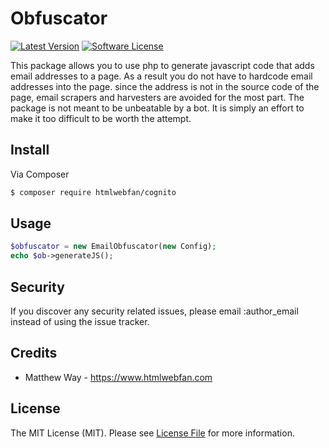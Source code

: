 # Obfuscator

[![Latest Version](https://img.shields.io/github/release/htmlwebfan/cognito.svg?style=flat-square)](https://github.com/htmlwebfan/cognito/releases)
[![Software License](https://img.shields.io/badge/license-MIT-brightgreen.svg?style=flat-square)](LICENSE.md)

This package allows you to use php to generate javascript code that adds email addresses to a page.
As a result you do not have to hardcode email addresses into the page. since the address is not 
in the source code of the page, email scrapers and harvesters are avoided for the most part. 
The package is not meant to be unbeatable by a bot. It is simply an effort to make it too difficult 
to be worth the attempt.

## Install

Via Composer

``` bash
$ composer require htmlwebfan/cognito
```

## Usage

``` php
$obfuscator = new EmailObfuscator(new Config);
echo $ob->generateJS();
```

## Security

If you discover any security related issues, please email :author_email instead of using the issue tracker.

## Credits

- Matthew Way - https://www.htmlwebfan.com

## License

The MIT License (MIT). Please see [License File](LICENSE.md) for more information.

